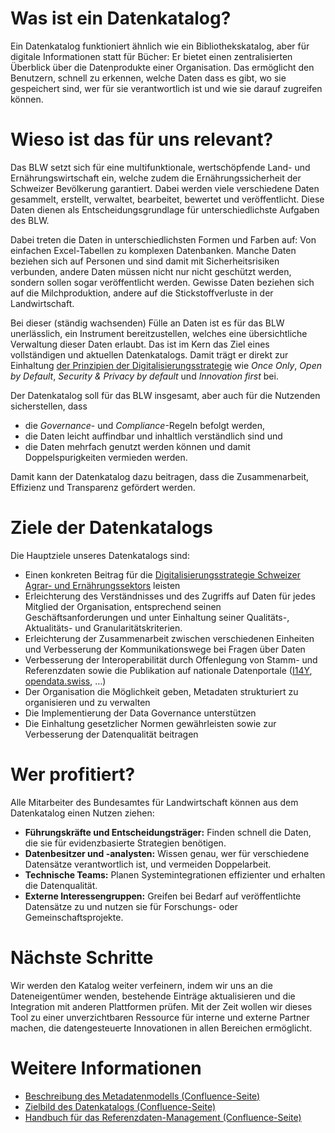 # Was ist ein Datenkatalog?

Ein Datenkatalog funktioniert ähnlich wie ein Bibliothekskatalog, aber für digitale Informationen statt für Bücher:
Er bietet einen zentralisierten Überblick über die Datenprodukte einer Organisation.
Das ermöglicht den Benutzern, schnell zu erkennen, welche Daten dass es gibt, wo sie gespeichert sind, wer für sie verantwortlich ist und wie sie darauf zugreifen können.

# Wieso ist das für uns relevant?

Das BLW setzt sich für eine multifunktionale, wertschöpfende Land- und Ernährungswirtschaft ein, welche zudem die Ernährungssicherheit der Schweizer Bevölkerung garantiert.
Dabei werden viele verschiedene Daten gesammelt, erstellt, verwaltet, bearbeitet, bewertet und veröffentlicht.
Diese Daten dienen als Entscheidungsgrundlage für unterschiedlichste Aufgaben des BLW.

Dabei treten die Daten in unterschiedlichsten Formen und Farben auf: Von einfachen Excel-Tabellen zu komplexen Datenbanken.
Manche Daten beziehen sich auf Personen und sind damit mit Sicherheitsrisiken verbunden, andere Daten müssen nicht nur nicht geschützt werden, sondern sollen sogar veröffentlicht werden.
Gewisse Daten beziehen sich auf die Milchproduktion, andere auf die Stickstoffverluste in der Landwirtschaft.

Bei dieser (ständig wachsenden) Fülle an Daten ist es für das BLW unerlässlich, ein Instrument bereitzustellen, welches eine übersichtliche Verwaltung dieser Daten erlaubt.
Das ist im Kern das Ziel eines vollständigen und aktuellen Datenkatalogs.
Damit trägt er direkt zur Einhaltung [der Prinzipien der Digitalisierungsstrategie](https://digiagrifood.ch/digiknowhow/digitalisierungsstrategie) wie *Once Only*, *Open by Default*, *Security & Privacy by default* und *Innovation first* bei.

Der Datenkatalog soll für das BLW insgesamt, aber auch für die Nutzenden sicherstellen, dass

- die *Governance*- und *Compliance*-Regeln befolgt werden,
- die Daten leicht auffindbar und inhaltlich verständlich sind und
- die Daten mehrfach genutzt werden können und damit Doppelspurigkeiten vermieden werden.

Damit kann der Datenkatalog dazu beitragen, dass die Zusammenarbeit, Effizienz und Transparenz gefördert werden.

# Ziele der Datenkatalogs

Die Hauptziele unseres Datenkatalogs sind:

- Einen konkreten Beitrag für die [Digitalisierungsstrategie Schweizer Agrar- und Ernährungssektors](https://digiagrifood.ch/digiknowhow/digitalisierungsstrategie) leisten
- Erleichterung des Verständnisses und des Zugriffs auf Daten für jedes Mitglied der Organisation, entsprechend seinen Geschäftsanforderungen und unter Einhaltung seiner Qualitäts-, Aktualitäts- und Granularitätskriterien.
- Erleichterung der Zusammenarbeit zwischen verschiedenen Einheiten und Verbesserung der Kommunikationswege bei Fragen über Daten
- Verbesserung der Interoperabilität durch Offenlegung von Stamm- und Referenzdaten sowie die Publikation auf nationale Datenportale ([I14Y](https://www.i14y.admin.ch/), [opendata.swiss](https://opendata.swiss/), …)
- Der Organisation die Möglichkeit geben, Metadaten strukturiert zu organisieren und zu verwalten
- Die Implementierung der Data Governance unterstützen
- Die Einhaltung gesetzlicher Normen gewährleisten sowie zur Verbesserung der Datenqualität beitragen

# Wer profitiert?

Alle Mitarbeiter des Bundesamtes für Landwirtschaft können aus dem Datenkatalog einen Nutzen ziehen:

- **Führungskräfte und Entscheidungsträger:** Finden schnell die Daten, die sie für evidenzbasierte Strategien benötigen.
- **Datenbesitzer und -analysten:** Wissen genau, wer für verschiedene Datensätze verantwortlich ist, und vermeiden Doppelarbeit.
- **Technische Teams:** Planen Systemintegrationen effizienter und erhalten die Datenqualität.
- **Externe Interessengruppen:** Greifen bei Bedarf auf veröffentlichte Datensätze zu und nutzen sie für Forschungs- oder Gemeinschaftsprojekte.

# Nächste Schritte

Wir werden den Katalog weiter verfeinern, indem wir uns an die Dateneigentümer wenden, bestehende Einträge aktualisieren und die Integration mit anderen Plattformen prüfen.
Mit der Zeit wollen wir dieses Tool zu einer unverzichtbaren Ressource für interne und externe Partner machen, die datengesteuerte Innovationen in allen Bereichen ermöglicht.

# Weitere Informationen

- [Beschreibung des Metadatenmodells (Confluence-Seite)](https://blw-ofag-ufag.atlassian.net/wiki/spaces/AB/pages/403701818)
- [Zielbild des Datenkatalogs (Confluence-Seite)](https://blw-ofag-ufag.atlassian.net/wiki/spaces/KDT/pages/342098136)
- [Handbuch für das Referenzdaten-Management (Confluence-Seite)](https://blw-ofag-ufag.atlassian.net/wiki/spaces/AB/pages/354025506)
